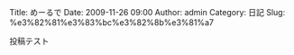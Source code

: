 Title: めーるで
Date: 2009-11-26 09:00
Author: admin
Category: 日記
Slug: %e3%82%81%e3%83%bc%e3%82%8b%e3%81%a7

投稿テスト
